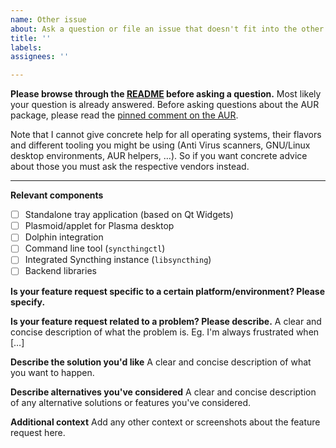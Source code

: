 ```yaml
---
name: Other issue
about: Ask a question or file an issue that doesn't fit into the other categories
title: ''
labels:
assignees: ''

---
```


**Please browse through the [README](https://github.com/Martchus/syncthingtray/blob/master/README.md) before asking a question.**
Most likely your question is already answered.
Before asking questions about the AUR package, please read the [pinned comment
on the AUR](https://aur.archlinux.org/packages/syncthingtray#comment-568348).

Note that I cannot give concrete help for all operating systems, their flavors
and different tooling you might be using (Anti Virus scanners, GNU/Linux desktop
environments, AUR helpers, …). So if you want concrete advice about those you
must ask the respective vendors instead.

---

**Relevant components**
* [ ] Standalone tray application (based on Qt Widgets)
* [ ] Plasmoid/applet for Plasma desktop
* [ ] Dolphin integration
* [ ] Command line tool (`syncthingctl`)
* [ ] Integrated Syncthing instance (`libsyncthing`)
* [ ] Backend libraries

**Is your feature request specific to a certain platform/environment? Please specify.**

**Is your feature request related to a problem? Please describe.**
A clear and concise description of what the problem is. Eg. I'm always frustrated when […]

**Describe the solution you'd like**
A clear and concise description of what you want to happen.

**Describe alternatives you've considered**
A clear and concise description of any alternative solutions or features you've considered.

**Additional context**
Add any other context or screenshots about the feature request here.
